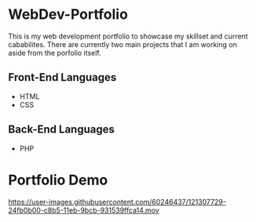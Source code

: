 # WebDev-Portfolio
This is my web development portfolio to showcase my skillset and current cababilites. There are currently two main projects that I am working on aside from the porfolio itself.

## Front-End Languages
- HTML
- CSS

## Back-End Languages
- PHP

# Portfolio Demo


https://user-images.githubusercontent.com/60246437/121307729-24fb0b00-c8b5-11eb-9bcb-931539ffca14.mov









